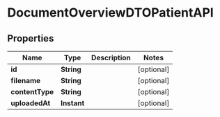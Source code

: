 

# DocumentOverviewDTOPatientAPI


## Properties

| Name | Type | Description | Notes |
|------------ | ------------- | ------------- | -------------|
|**id** | **String** |  |  [optional] |
|**filename** | **String** |  |  [optional] |
|**contentType** | **String** |  |  [optional] |
|**uploadedAt** | **Instant** |  |  [optional] |



